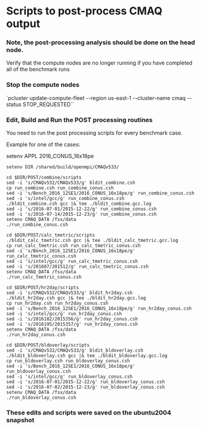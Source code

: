 # Scripts to post-process CMAQ output

### Note, the post-processing analysis should be done on the head node.
Verify that the compute nodes are no longer running if you have completed all of the benchmark runs

### Stop the compute nodes
`pcluster update-compute-fleet --region us-east-1 --cluster-name cmaq --status STOP_REQUESTED``


### Edit, Build and Run the POST processing routines

You need to run the post processing scripts for every benchmark case.

Example for one of the cases:

setenv APPL 2016_CONUS_16x18pe

```
setenv DIR /shared/build/openmpi/CMAQv533/

cd $DIR/POST/combine/scripts
sed -i 's/CMAQv532/CMAQv533/g' bldit_combine.csh
cp run_combine.csh run_combine_conus.csh
sed -i 's/Bench_2016_12SE1/2016_CONUS_16x18pe/g' run_combine_conus.csh
sed -i 's/intel/gcc/g' run_combine_conus.csh
./bldit_combine.csh gcc |& tee ./bldit_combine.gcc.log
sed -i 's/2016-07-01/2015-12-22/g' run_combine_conus.csh
sed -i 's/2016-07-14/2015-12-23/g' run_combine_conus.csh
setenv CMAQ_DATA /fsx/data
./run_combine_conus.csh

cd $DIR/POST/calc_tmetric/scripts
./bldit_calc_tmetric.csh gcc |& tee ./bldit_calc_tmetric.gcc.log
cp run_calc_tmetric.csh run_calc_tmetric_conus.csh
sed -i 's/Bench_2016_12SE1/2016_CONUS_16x18pe/g' run_calc_tmetric_conus.csh
sed -i 's/intel/gcc/g' run_calc_tmetric_conus.csh
sed -i 's/201607/201512/g' run_calc_tmetric_conus.csh
setenv CMAQ_DATA /fsx/data
./run_calc_tmetric_conus.csh

cd $DIR/POST/hr2day/scripts
sed -i 's/CMAQv532/CMAQv533/g' bldit_hr2day.csh
./bldit_hr2day.csh gcc |& tee ./bldit_hr2day.gcc.log
cp run_hr2day.csh run_hr2day_conus.csh
sed -i 's/Bench_2016_12SE1/2016_CONUS_16x18pe/g' run_hr2day_conus.csh
sed -i 's/intel/gcc/g' run_hr2day_conus.csh
sed -i 's/2016182/2015356/g' run_hr2day_conus.csh
sed -i 's/2016195/2015357/g' run_hr2day_conus.csh
setenv CMAQ_DATA /fsx/data
./run_hr2day_conus.csh

cd $DIR/POST/bldoverlay/scripts
sed -i 's/CMAQv532/CMAQv533/g' bldit_bldoverlay.csh
./bldit_bldoverlay.csh gcc |& tee ./bldit_bldoverlay.gcc.log
cp run_bldoverlay.csh run_bldoverlay_conus.csh
sed -i 's/Bench_2016_12SE1/2016_CONUS_16x18pe/g' run_bldoverlay_conus.csh
sed -i 's/intel/gcc/g' run_bldoverlay_conus.csh
sed -i 's/2016-07-01/2015-12-22/g' run_bldoverlay_conus.csh
sed -i 's/2016-07-02/2015-12-23/g' run_bldoverlay_conus.csh
setenv CMAQ_DATA /fsx/data
./run_bldoverlay_conus.csh

```

### These edits and scripts were saved on the ubuntu2004 snapshot
